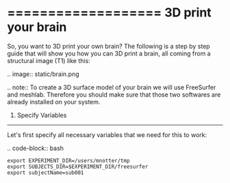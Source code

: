 ===================
3D print your brain
===================

So, you want to 3D print your own brain? The following is a step by step guide that will show you how you can 3D print a brain, all coming from a structural image (T1) like this:

.. image:: static/brain.png

.. note::
    To create a 3D surface model of your brain we will use FreeSurfer and meshlab. Therefore you should make sure that those two softwares are already installed on your system.


1. Specify Variables
--------------------

Let's first specify all necessary variables that we need for this to work:

.. code-block:: bash

    export EXPERIMENT_DIR=/users/mnotter/tmp
    export SUBJECTS_DIR=$EXPERIMENT_DIR/freesurfer
    export subjectName=sub001



